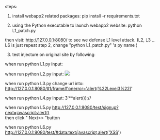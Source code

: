 steps:
1. install webapp2 related packages:
pip install -r  requirements.txt 

2. using the Python executable to launch webapp2 website:
python L1_patch.py

then visit:
http://127.0.0.1:8080/
to see we defense L1 level attack.
(L2, L3 ... L6 is just repeat step 2, change "python L1_patch.py" 's py name )


3. test injecture on original site by following:

when run python L1.py
input:
<script>alert()</script>

when run python L2.py 
input:
<img src='x' onerror='alert()'>

when run python L3.py
change url into:
http://127.0.0.1:8080/#1/frame#'onerror='alert(%22Level3%22)'

when run python L4.py
input:
3'**alert());//

when run python L5.py
http://127.0.0.1:8080/test/signup?next=javascript:alert()  
then click " Next>>  "button

when run python L6.py
http://127.0.0.1:8080/test/#data:text/javascript,alert('XSS')